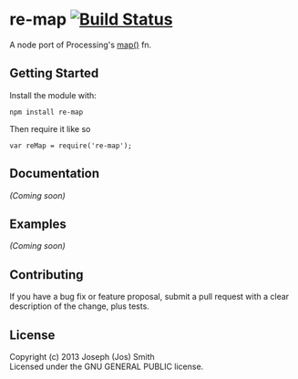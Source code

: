 # re-map [![Build Status](https://secure.travis-ci.org/technicolorenvy/re-map.png?branch=master)](http://travis-ci.org/technicolorenvy/re-map)

A node port of Processing's [map()](http://processing.org/reference/map_.html) fn.


## Getting Started
Install the module with:

    npm install re-map

Then require it like so

    var reMap = require('re-map');


## Documentation
_(Coming soon)_


## Examples
_(Coming soon)_


## Contributing
If you have a bug fix or feature proposal, submit a pull request with a clear description of the change, plus tests.


## License
Copyright (c) 2013 Joseph (Jos) Smith  
Licensed under the GNU GENERAL PUBLIC license.
